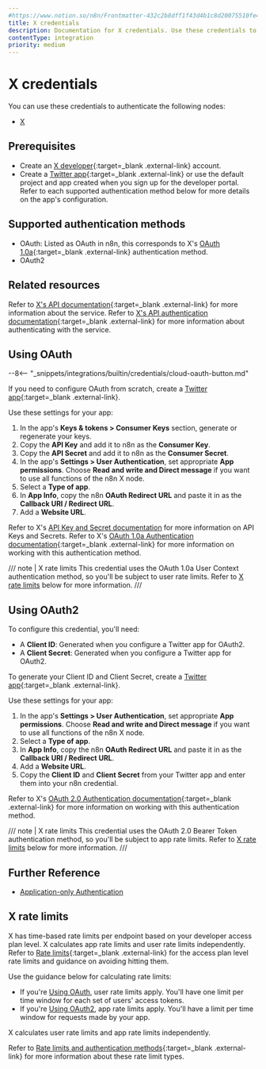 ```yaml
---
#https://www.notion.so/n8n/Frontmatter-432c2b8dff1f43d4b1c8d20075510fe4
title: X credentials
description: Documentation for X credentials. Use these credentials to authenticate X in n8n, a workflow automation platform.
contentType: integration
priority: medium
---
```


# X credentials

You can use these credentials to authenticate the following nodes:

- [X](/integrations/builtin/app-nodes/n8n-nodes-base.twitter/)

## Prerequisites

- Create an [X developer](https://developer.x.com/en){:target=_blank .external-link} account.
- Create a [Twitter app](https://developer.x.com/en/docs/apps){:target=_blank .external-link} or use the default project and app created when you sign up for the developer portal. Refer to each supported authentication method below for more details on the app's configuration.

## Supported authentication methods

- OAuth: Listed as OAuth in n8n, this corresponds to X's [OAuth 1.0a](https://developer.x.com/en/docs/authentication/oauth-1-0a){:target=_blank .external-link} authentication method.
- OAuth2

## Related resources

Refer to [X's API documentation](https://developer.x.com/en/docs/twitter-api){:target=_blank .external-link} for more information about the service. Refer to [X's API authentication documentation](https://developer.x.com/en/docs/authentication/overview){:target=_blank .external-link} for more information about authenticating with the service.

## Using OAuth

--8<-- "_snippets/integrations/builtin/credentials/cloud-oauth-button.md"

If you need to configure OAuth from scratch, create a [Twitter app](https://developer.x.com/en/docs/apps){:target=_blank .external-link}.

Use these settings for your app:

1. In the app's **Keys & tokens > Consumer Keys** section, generate or regenerate your keys.
2. Copy the **API Key** and add it to n8n as the **Consumer Key**.
3. Copy the **API Secret** and add it to n8n as the **Consumer Secret**.
4. In the app's **Settings > User Authentication**, set appropriate **App permissions**. Choose **Read and write and Direct message** if you want to use all functions of the n8n X node.
5. Select a **Type of app**.
6. In **App Info**, copy the n8n **OAuth Redirect URL** and paste it in as the **Callback URI / Redirect URL**.
7. Add a **Website URL**.

Refer to X's [API Key and Secret documentation](https://developer.x.com/en/docs/authentication/oauth-1-0a/api-key-and-secret) for more information on API Keys and Secrets. Refer to X's [OAuth 1.0a Authentication documentation](https://developer.x.com/en/docs/authentication/oauth-1-0a){:target=_blank .external-link} for more information on working with this authentication method.

/// note | X rate limits
This credential uses the OAuth 1.0a User Context authentication method, so you'll be subject to user rate limits. Refer to [X rate limits](#x-rate-limits) below for more information.
///

## Using OAuth2

To configure this credential, you'll need:

- A **Client ID**: Generated when you configure a Twitter app for OAuth2.
- A **Client Secret**: Generated when you configure a Twitter app for OAuth2.

To generate your Client ID and Client Secret, create a [Twitter app](https://developer.x.com/en/docs/apps){:target=_blank .external-link}.

Use these settings for your app:

1. In the app's **Settings > User Authentication**, set appropriate **App permissions**. Choose **Read and write and Direct message** if you want to use all functions of the n8n X node.
2. Select a **Type of app**.
3. In **App Info**, copy the n8n **OAuth Redirect URL** and paste it in as the **Callback URI / Redirect URL**.
4. Add a **Website URL**.
5. Copy the **Client ID** and **Client Secret** from your Twitter app and enter them into your n8n credential.

Refer to X's [OAuth 2.0 Authentication documentation](https://developer.x.com/en/docs/authentication/oauth-2-0){:target=_blank .external-link} for more information on working with this authentication method.

/// note | X rate limits
This credential uses the OAuth 2.0 Bearer Token authentication method, so you'll be subject to app rate limits. Refer to [X rate limits](#x-rate-limits) below for more information.
///

## Further Reference

- [Application-only Authentication](https://developer.twitter.com/en/docs/authentication/oauth-2-0/application-only)

## X rate limits

X has time-based rate limits per endpoint based on your developer access plan level. X calculates app rate limits and user rate limits independently. Refer to [Rate limits](https://developer.x.com/en/docs/twitter-api/rate-limits){:target=_blank .external-link} for the access plan level rate limits and guidance on avoiding hitting them.

Use the guidance below for calculating rate limits:

- If you're [Using OAuth](#using-oauth), user rate limits apply. You'll have one limit per time window for each set of users' access tokens.
- If you're [Using OAuth2](#using-oauth2), app rate limits apply. You'll have a limit per time window for requests made by your app.

X calculates user rate limits and app rate limits independently.

Refer to [Rate limits and authentication methods](https://developer.x.com/en/docs/twitter-api/rate-limits#auth){:target=_blank .external-link} for more information about these rate limit types.